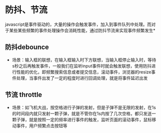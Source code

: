 # 防抖、节流

  javascript是事件驱动的，大量的操作会触发事件，加入到事件队列中处理。而对于某些某些频繁的事件处理操作会消耗性能，通过防抖节流来实现事件频繁发生*

## 防抖debounce

- 场景：输入框的联想，在输入框输入时下方联想，当输入框停止输入时，等待s秒之后再触发事件，一般我们在监听input事件时就会触发联想，使用防抖进行性能的优化，即频繁搜索信息或者提交信息，滚动事件，浏览器的resize事件处理，当事件出发了一定的程度时进行回调处理，就是将事件延迟出发


## 节流 throttle

- 场景：如飞机大战，按空格进行子弹的发射，但是子弹不是无限的发射，在1s的时间段内就只发射一颗子弹，就是不管你在1s内按了几次空格，都只发送一颗子弹，就是按照一定的频率进行事件的触发，监听页面的滚动事件，鼠标移动事件，用户频繁点击按钮等



